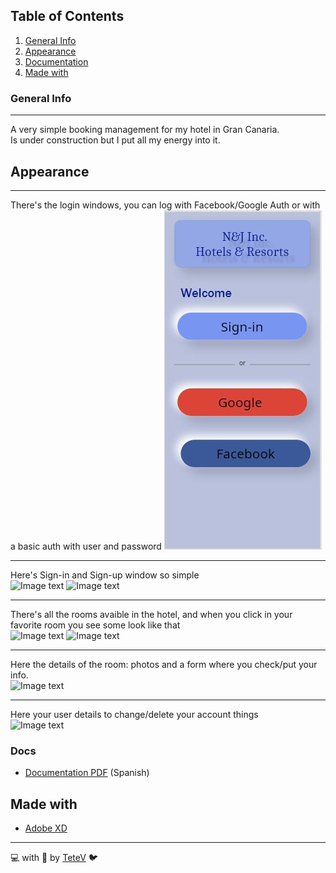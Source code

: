 ## Table of Contents
1. [General Info](#general-info)
2. [Appearance](#appearance)
3. [Documentation](#docs)
4. [Made with](#technologies)
### General Info
***
A very simple booking management for my hotel in Gran Canaria. \
Is under construction but I put all my energy into it.

## Appearance
***
There's the login windows, you can log with Facebook/Google Auth or with a basic auth with user and password
![Image text](https://github.com/TeteV/hotelDocs/blob/master/img/log-wind.JPG)

***
Here's Sign-in and Sign-up window so simple\
![Image text](https://github.com/TeteV/hotelDocs/tree/master/img/sign-in.jpg)
![Image text](https://github.com/TeteV/hotelDocs/tree/master/img/sign-up.jpg)
***

There's all the rooms avaible in the hotel, and when you click in your favorite room you see some look like that\
![Image text](https://github.com/TeteV/hotelDocs/tree/master/img/search.jpg)
![Image text](https://github.com/TeteV/hotelDocs/tree/master/img/searchead.jpg)

***
Here the details of the room: photos and a form where you check/put your info.\
![Image text](https://github.com/TeteV/hotelDocs/tree/master/img/deatils.jpg)

***
Here your user details to change/delete your account things\
![Image text](https://github.com/TeteV/hotelDocs/tree/master/img/user-deatils.jpg)

### Docs
* [Documentation PDF](https://github.com/TeteV/hotelDocs/tree/master/docs/Documentacion.pdf) (Spanish)

## Made with

* [Adobe XD](https://www.adobe.com/es/products/xd.html)

---
💻 with 💜 by [TeteV](https://github.com/TeteV) 🐦

